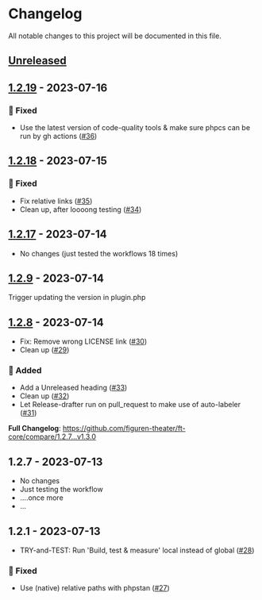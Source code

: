 # Changelog

All notable changes to this project will be documented in this file.

## [Unreleased](https://github.com/figuren-theater/ft-core/compare/1.2.19...HEAD)

<!-- Content should be placed here -->
## [1.2.19](https://github.com/figuren-theater/ft-core/compare/1.2.18...1.2.19) - 2023-07-16

### 🐛 Fixed

- Use the latest version of code-quality tools & make sure phpcs can be run by gh actions ([#36](https://github.com/figuren-theater/ft-core/pull/36))

## [1.2.18](https://github.com/figuren-theater/ft-core/compare/1.2.17...1.2.18) - 2023-07-15

### 🐛 Fixed

- Fix relative links ([#35](https://github.com/figuren-theater/ft-core/pull/35))
- Clean up, after loooong testing ([#34](https://github.com/figuren-theater/ft-core/pull/34))

## [1.2.17](https://github.com/figuren-theater/ft-core/compare/1.2.16...1.2.17) - 2023-07-14

- No changes (just tested the workflows 18 times)

## [1.2.9](https://github.com/figuren-theater/ft-core/compare/1.2.8...1.2.9) - 2023-07-14

Trigger updating the version in plugin.php

## [1.2.8](https://github.com/figuren-theater/ft-core/compare/1.2.7...1.2.8) - 2023-07-14

- Fix: Remove wrong LICENSE link ([#30](https://github.com/figuren-theater/ft-core/pull/30))
- Clean up ([#29](https://github.com/figuren-theater/ft-core/pull/29))

### 🚀 Added

- Add a Unreleased heading ([#33](https://github.com/figuren-theater/ft-core/pull/33))
- Clean up ([#32](https://github.com/figuren-theater/ft-core/pull/32))
- Let Release-drafter run on pull_request to make use of auto-labeler ([#31](https://github.com/figuren-theater/ft-core/pull/31))

**Full Changelog**: https://github.com/figuren-theater/ft-core/compare/1.2.7...v1.3.0

## 1.2.7 - 2023-07-13

- No changes
- Just testing the workflow
- ....once more
- ...

## 1.2.1 - 2023-07-13

- TRY-and-TEST: Run 'Build, test & measure' local instead of global ([#28](https://github.com/figuren-theater/ft-core/pull/28))

### 🐛 Fixed

- Use (native) relative paths with phpstan ([#27](https://github.com/figuren-theater/ft-core/pull/27))
